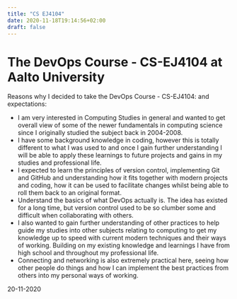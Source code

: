 ```yaml
---
title: "CS EJ4104"
date: 2020-11-18T19:14:56+02:00
draft: false
---
```

# The DevOps Course - CS-EJ4104 at Aalto University
Reasons why I decided to take the DevOps Course - CS-EJ4104: and expectations:
* I am very interested in Computing Studies in general and wanted to get overall view of some of the newer fundamentals in computing science since I originally studied the subject back in 2004-2008.
* I have some background knowledge in coding, however this is totally different to what I was used to and once I gain further understanding I will be able to apply these learnings to future projects and gains in my studies and professional life.
* I expected to learn the principles of version control, implementing Git and GitHub and understanding how it fits together with modern projects and coding, how it can be used to facilitate changes whilst being able to roll them back to an original format.
* Understand the basics of what DevOps actually is. The idea has existed for a long time, but version control used to be so clumber some and difficult when collaborating with others.
* I also wanted to gain further understanding of other practices to help guide my studies into other subjects relating to computing to get my knowledge up to speed with current modern techniques and their ways of working. Building on my existing knowledge and learnings I have from high school and throughout my professional life.
* Connecting and networking is also extremely practical here, seeing how other people do things and how I can implement the best practices from others into my personal ways of working.

20-11-2020
